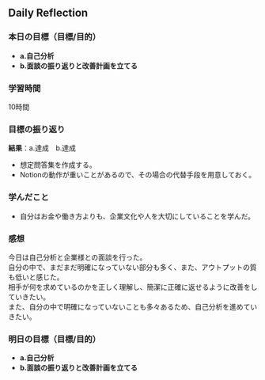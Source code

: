 ## Daily Reflection

### 本日の目標（目標/目的）
- **a.自己分析**
- **b.面談の振り返りと改善計画を立てる**  

### 学習時間
10時間

### 目標の振り返り
**結果**：a.達成　b.達成

- 想定問答集を作成する。
- Notionの動作が重いことがあるので、その場合の代替手段を用意しておく。

### 学んだこと
- 自分はお金や働き方よりも、企業文化や人を大切にしていることを学んだ。

### 感想
今日は自己分析と企業様との面談を行った。  
自分の中で、まだまだ明確になっていない部分も多く、また、アウトプットの質も低いと感じた。  
相手が何を求めているのかを正しく理解し、簡潔に正確に返せるように改善をしていきたい。  
また、自分の中で明確になっていないことも多々あるため、自己分析を進めていきたい。  

### 明日の目標（目標/目的）
- **a.自己分析**
- **b.面談の振り返りと改善計画を立てる**  
